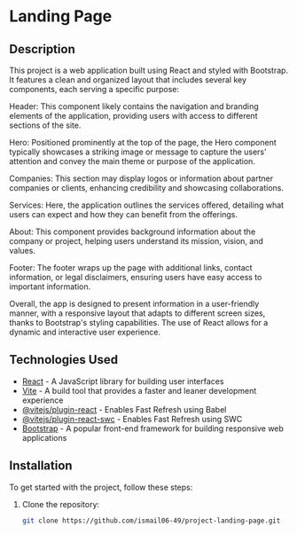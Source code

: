 # Landing Page

## Description

This project is a web application built using React and styled with Bootstrap. It features a clean and organized layout that includes several key components, each serving a specific purpose:

Header: This component likely contains the navigation and branding elements of the application, providing users with access to different sections of the site.

Hero: Positioned prominently at the top of the page, the Hero component typically showcases a striking image or message to capture the users' attention and convey the main theme or purpose of the application.

Companies: This section may display logos or information about partner companies or clients, enhancing credibility and showcasing collaborations.

Services: Here, the application outlines the services offered, detailing what users can expect and how they can benefit from the offerings.

About: This component provides background information about the company or project, helping users understand its mission, vision, and values.

Footer: The footer wraps up the page with additional links, contact information, or legal disclaimers, ensuring users have easy access to important information.

Overall, the app is designed to present information in a user-friendly manner, with a responsive layout that adapts to different screen sizes, thanks to Bootstrap's styling capabilities. The use of React allows for a dynamic and interactive user experience.

## Technologies Used

- [React](https://reactjs.org/) - A JavaScript library for building user interfaces
- [Vite](https://vitejs.dev/) - A build tool that provides a faster and leaner development experience
- [@vitejs/plugin-react](https://github.com/vitejs/vite-plugin-react/blob/main/packages/plugin-react/README.md) - Enables Fast Refresh using Babel
- [@vitejs/plugin-react-swc](https://github.com/vitejs/vite-plugin-react-swc) - Enables Fast Refresh using SWC
- [Bootstrap](https://getbootstrap.com/) - A  popular front-end framework for building responsive web applications

## Installation

To get started with the project, follow these steps:

1. Clone the repository:
   ```bash
   git clone https://github.com/ismail06-49/project-landing-page.git